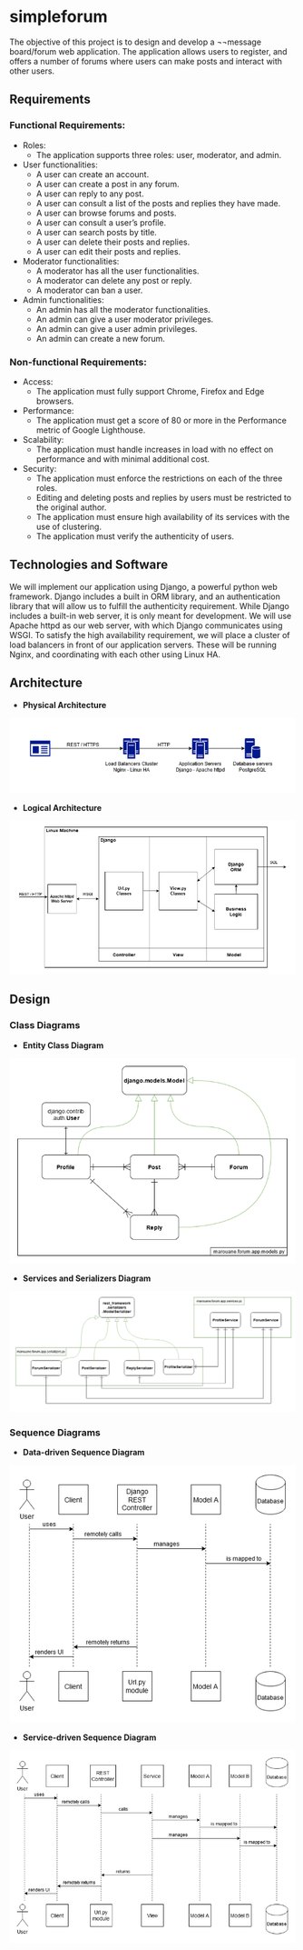 # simpleforum
The objective of this project is to design and develop a ¬¬message board/forum web application. The application allows users to register, and offers a number of forums where users can make posts and interact with other users. 
## Requirements
### Functional Requirements:
-	Roles:
    -	The application supports three roles: user, moderator, and admin.
-	User functionalities:
    -	A user can create an account.
    -	A user can create a post in any forum.
    -	A user can reply to any post.
    -	A user can consult a list of the posts and replies they have made.
    -	A user can browse forums and posts.
    -	A user can consult a user’s profile.
    -	A user can search posts by title.
    -	A user can delete their posts and replies.
    -	A user can edit their posts and replies.
-	Moderator functionalities:
    -	A moderator has all the user functionalities.
    -	A moderator can delete any post or reply.
    -	A moderator can ban a user.
- Admin functionalities:
    -	An admin has all the moderator functionalities.
    -	An admin can give a user moderator privileges.
    -	An admin can give a user admin privileges.
    -	An admin can create a new forum.
### Non-functional Requirements:
-	Access:
    - The application must fully support Chrome, Firefox and Edge browsers.
-	Performance:
    -	The application must get a score of 80 or more in the Performance metric of Google Lighthouse.
-	Scalability:
    -	The application must handle increases in load with no effect on performance and with minimal additional cost.
-	Security:
    - The application must enforce the restrictions on each of the three roles.
    -	Editing and deleting posts and replies by users must be restricted to the original author.
    -	The application must ensure high availability of its services with the use of clustering.
    -	The application must verify the authenticity of users.

## Technologies and Software
We will implement our application using Django, a powerful python web framework. Django includes a built in ORM library, and an authentication library that will allow us to fulfill the authenticity requirement. While Django includes a built-in web server, it is only meant for development. We will use Apache httpd as our web server, with which Django communicates using WSGI.
To satisfy the high availability requirement, we will place a cluster of load balancers in front of our application servers. These will be running Nginx, and coordinating with each other using Linux HA.


## Architecture
- **Physical Architecture**
<p align="center">
  <img src="figures/physical-architecture.png">
</p>

- **Logical Architecture**
<p align="center">
  <img src="figures/logical-architecture.png">
</p>

## Design
### Class Diagrams
- **Entity Class Diagram**
<p align="center">
  <img src="figures/entity-class-diagram.png">
</p>

- **Services and Serializers Diagram**
<p align="center">
  <img src="figures/services-serializers-diagram.png">
</p>

### Sequence Diagrams
- **Data-driven Sequence Diagram**
<p align="center">
  <img src="figures/sequence-diagram1.png">
</p>

- **Service-driven Sequence Diagram**
<p align="center">
  <img src="figures/sequence-diagram2.png">
</p>
